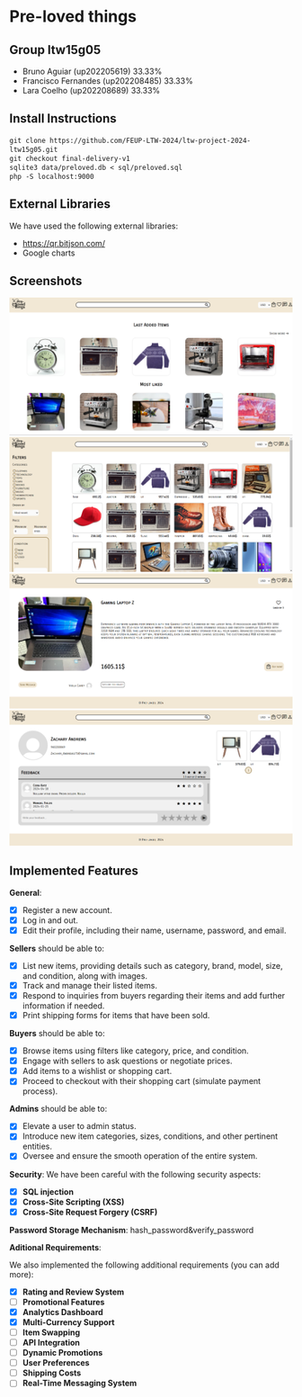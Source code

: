 # Pre-loved things

## Group ltw15g05

- Bruno Aguiar (up202205619) 33.33%
- Francisco Fernandes (up202208485) 33.33%
- Lara Coelho (up202208689) 33.33%

## Install Instructions

    git clone https://github.com/FEUP-LTW-2024/ltw-project-2024-ltw15g05.git
    git checkout final-delivery-v1
    sqlite3 data/preloved.db < sql/preloved.sql
    php -S localhost:9000

## External Libraries

We have used the following external libraries:

- https://qr.bitjson.com/
- Google charts

## Screenshots

![Screenshot1](screenshots/img_1.png)
![Screenshot1](screenshots/img_2.png)
![Screenshot1](screenshots/img.png)
![Screenshot1](screenshots/img_3.png)

## Implemented Features

**General**:

- [x] Register a new account.
- [x] Log in and out.
- [x] Edit their profile, including their name, username, password, and email.

**Sellers**  should be able to:

- [x] List new items, providing details such as category, brand, model, size, and condition, along with images.
- [x] Track and manage their listed items.
- [x] Respond to inquiries from buyers regarding their items and add further information if needed.
- [x] Print shipping forms for items that have been sold.

**Buyers**  should be able to:

- [x] Browse items using filters like category, price, and condition.
- [x] Engage with sellers to ask questions or negotiate prices.
- [x] Add items to a wishlist or shopping cart.
- [x] Proceed to checkout with their shopping cart (simulate payment process).

**Admins**  should be able to:

- [x] Elevate a user to admin status.
- [x] Introduce new item categories, sizes, conditions, and other pertinent entities.
- [x] Oversee and ensure the smooth operation of the entire system.

**Security**:
We have been careful with the following security aspects:

- [x] **SQL injection**
- [x] **Cross-Site Scripting (XSS)**
- [x] **Cross-Site Request Forgery (CSRF)**

**Password Storage Mechanism**: hash_password&verify_password

**Aditional Requirements**:

We also implemented the following additional requirements (you can add more):

- [x] **Rating and Review System**
- [ ] **Promotional Features**
- [x] **Analytics Dashboard**
- [x] **Multi-Currency Support**
- [ ] **Item Swapping**
- [ ] **API Integration**
- [ ] **Dynamic Promotions**
- [ ] **User Preferences**
- [ ] **Shipping Costs**
- [ ] **Real-Time Messaging System**
